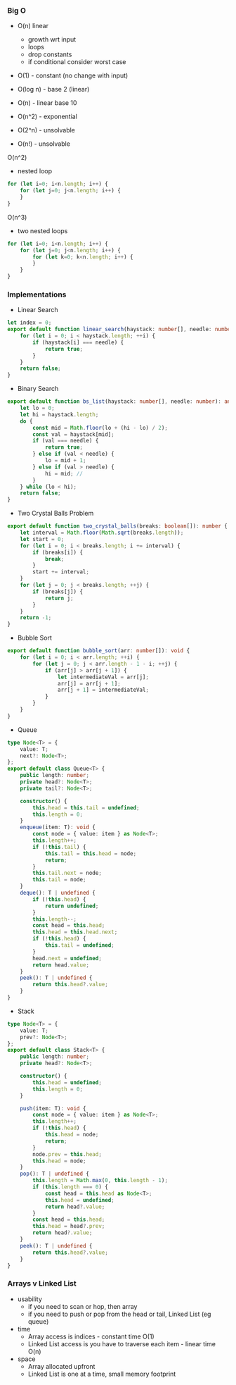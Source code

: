 ### Big O
- O(n) linear
	- growth wrt input
	- loops
	- drop constants
	- if conditional consider worst case

- O(1) - constant (no change with input)
- O(log n) - base 2 (linear)
- O(n) - linear base 10
- O(n^2) - exponential
- O(2^n) - unsolvable
- O(n!) - unsolvable

O(n^2)
- nested loop 
```js
for (let i=0; i<n.length; i++) {
	for (let j=0; j<n.length; i++) {
	}
}
```

O(n^3)
- two nested loops 
```js
for (let i=0; i<n.length; i++) {
	for (let j=0; j<n.length; i++) {
		for (let k=0; k<n.length; i++) {
		}
	}
}
```

### Implementations

- Linear Search
```ts
let index = 0;
export default function linear_search(haystack: number[], needle: number): any {
    for (let i = 0; i < haystack.length; ++i) {
        if (haystack[i] === needle) {
            return true;
        }
    }
    return false;
}
```

- Binary Search
```ts
export default function bs_list(haystack: number[], needle: number): any {
    let lo = 0;
    let hi = haystack.length;
    do {
        const mid = Math.floor(lo + (hi - lo) / 2);
        const val = haystack[mid];
        if (val === needle) {
            return true;
        } else if (val < needle) {
            lo = mid + 1;
        } else if (val > needle) {
            hi = mid; // 
        }
    } while (lo < hi);
    return false;
}
```

- Two Crystal Balls Problem
```ts
export default function two_crystal_balls(breaks: boolean[]): number {
    let interval = Math.floor(Math.sqrt(breaks.length));
    let start = 0;
    for (let i = 0; i < breaks.length; i += interval) {
        if (breaks[i]) {
            break;
        }
        start += interval;
    }
    for (let j = 0; j < breaks.length; ++j) {
        if (breaks[j]) {
            return j;
        }
    }
    return -1;
}
```

- Bubble Sort
```ts
export default function bubble_sort(arr: number[]): void {
    for (let i = 0; i < arr.length; ++i) {
        for (let j = 0; j < arr.length - 1 - i; ++j) {
            if (arr[j] > arr[j + 1]) {
                let intermediateVal = arr[j];
                arr[j] = arr[j + 1];
                arr[j + 1] = intermediateVal;
            }
        }
    }
}
```

- Queue
```ts
type Node<T> = {
    value: T;
    next?: Node<T>;
};
export default class Queue<T> {
    public length: number;
    private head?: Node<T>;
    private tail?: Node<T>;

    constructor() {
        this.head = this.tail = undefined;
        this.length = 0;
    }
    enqueue(item: T): void {
        const node = { value: item } as Node<T>;
        this.length++;
        if (!this.tail) {
            this.tail = this.head = node;
            return;
        }
        this.tail.next = node;
        this.tail = node;
    }
    deque(): T | undefined {
        if (!this.head) {
            return undefined;
        }
        this.length--;
        const head = this.head;
        this.head = this.head.next;
        if (!this.head) {
            this.tail = undefined;
        }
        head.next = undefined;
        return head.value;
    }
    peek(): T | undefined {
        return this.head?.value;
    }
}
```

- Stack
```ts
type Node<T> = {
    value: T;
    prev?: Node<T>;
};
export default class Stack<T> {
    public length: number;
    private head?: Node<T>;

    constructor() {
        this.head = undefined;
        this.length = 0;
    }

    push(item: T): void {
        const node = { value: item } as Node<T>;
        this.length++;
        if (!this.head) {
            this.head = node;
            return;
        }
        node.prev = this.head;
        this.head = node;
    }
    pop(): T | undefined {
        this.length = Math.max(0, this.length - 1);
        if (this.length === 0) {
            const head = this.head as Node<T>;
            this.head = undefined;
            return head?.value;
        }
        const head = this.head;
        this.head = head?.prev;
        return head?.value;
    }
    peek(): T | undefined {
        return this.head?.value;
    }
}
```
### Arrays v Linked List
- usability 
	- if you need to scan or hop, then array
	- if you need to push or pop from the head or tail, Linked List (eg queue)
- time
	- Array access is indices - constant time O(1) 
	- Linked List access is you have to traverse each item - linear time O(n)
- space
	- Array allocated upfront
	- Linked List is one at a time, small memory footprint
